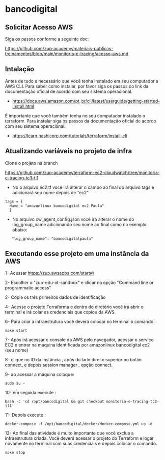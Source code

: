 # bancodigital

## Solicitar Acesso AWS

Siga os passos conforme a seguinte doc:

https://github.com/zup-academy/materiais-publicos-treinamentos/blob/main/monitoria-e-tracing/acesso-aws.md

## Intalação

Antes de tudo é necessário que você tenha instalado em seu computador a AWS CLI.
Para saber como instalar, por favor siga os passos do link da documentação oficial de acordo com seu sistema operacional.

- https://docs.aws.amazon.com/pt_br/cli/latest/userguide/getting-started-install.html

É importante que você também tenha no seu computador instalado o terraform.
Para instalar siga os passos da documentação oficial de acordo com seu sistema operacional:

- https://learn.hashicorp.com/tutorials/terraform/install-cli

## Atualizando variáveis no projeto de infra

Clone o projeto na branch  

https://github.com/zup-academy/terraform-ec2-cloudwatch/tree/monitoria-e-tracing-tc3-tl1

- No o arquivo ec2.tf você irá alterar o campo ao final do arquivo tags e adicionará seu nome depois de "ec2"

```text
tags = {
  Name = "amazonlinux bancodigital ec2 Paula"
  }
```

- No arquivo cw_agent_config.json você irá alterar o nome do log_group_name adicionando seu nome ao final como no exemplo abaixo:

```text
   "log_group_name": "bancodigitalpaula"
```

## Executando esse projeto em uma instância da AWS

1- Acessar https://zup.awsapps.com/start#/

2- Escolher o "zup-edu-ot-sandbox" e clicar na opção  "Command line or programmatic access"

2- Copie os três primeiros dados de identificação

4- Acesse o projeto Terraforma e dentro do diretório você irá abrir o terminal e irá colar as credenciais que copiou da AWS.

6- Para criar a infraestrutura você deverá colocar no terminal o comando:

    make start

7- Após irá acessar o console da AWS pelo navegador, acessar o serviço EC2 e entrar na máquina identificada por amazonlinux bancodigital ec2 (seu nome)

8- clique no ID da instância , após do lado direito superior no botão connect, e depois session manager , opção connect.

9- ao acessar a máquina coloque:

    sudo su -

10- em seguida execute :

    bash -c 'cd /opt/bancodigital && git checkout monitoria-e-tracing-tc3-tl1'
    
11- Depois execute :

    docker-compose -f /opt/bancodigital/docker/docker-compose.yml up -d


12- Ao final das atividade é muito importante que você exclua a infraestrutura criada.
Você deverá acessar o projeto do Terraform e logar novamente no terminal com suas credenciais e depois colocar o comando.
    
    make stop
